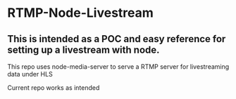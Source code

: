 # RTMP-Node-Livestream

## This is intended as a POC and easy reference for setting up a livestream with node.

This repo uses node-media-server to serve a RTMP server for livestreaming data under HLS

Current repo works as intended
